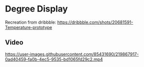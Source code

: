 # Degree Display

Recreation from dribbble: https://dribbble.com/shots/20681591-Temperature-prototype

## Video

https://user-images.githubusercontent.com/85431690/219867917-0ad40459-fa0b-4ec5-9535-bd1065fd29c2.mp4

